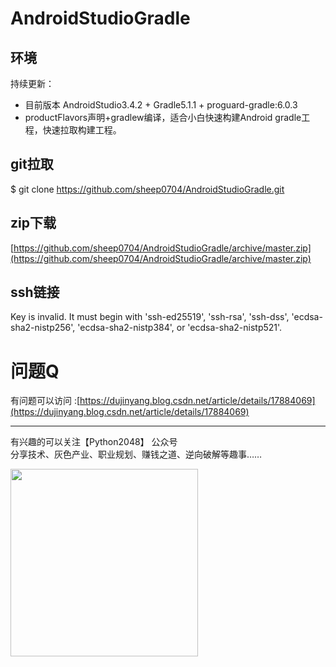 # AndroidStudioGradle

## 环境
持续更新：
* 目前版本 AndroidStudio3.4.2 + Gradle5.1.1 + proguard-gradle:6.0.3
* productFlavors声明+gradlew编译，适合小白快速构建Android gradle工程，快速拉取构建工程。


## git拉取
$ git clone https://github.com/sheep0704/AndroidStudioGradle.git

## zip下载
[https://github.com/sheep0704/AndroidStudioGradle/archive/master.zip](https://github.com/sheep0704/AndroidStudioGradle/archive/master.zip)

## ssh链接
Key is invalid. It must begin with 'ssh-ed25519', 'ssh-rsa', 'ssh-dss', 'ecdsa-sha2-nistp256', 'ecdsa-sha2-nistp384', or 'ecdsa-sha2-nistp521'.  


# 问题Q
有问题可以访问 :[https://dujinyang.blog.csdn.net/article/details/17884069](https://dujinyang.blog.csdn.net/article/details/17884069)

<hr/>

有兴趣的可以关注【Python2048】 公众号<br/>
分享技术、灰色产业、职业规划、赚钱之道、逆向破解等趣事……

<img src="https://github.com/sheep0704/IOSIphoneHttps/blob/master/python2048.jpg" width="300" height="300">



 
